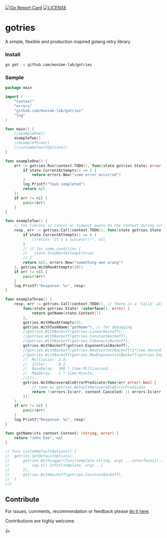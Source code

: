 [![Go Report Card](https://goreportcard.com/badge/github.com/monime-lab/gotries)](https://goreportcard.com/report/github.com/monime-lab/gotries)
[![LICENSE](https://img.shields.io/badge/License-Apache%202-blue.svg)](https://github.com/monime-lab/gotries/blob/main/LICENSE)

# gotries

A simple, flexible and production inspired golang retry library

### Install

```bash
go get -u github.com/monime-lab/gotries
```

### Sample

```go
package main

import (
	"context"
	"errors"
	"github.com/monime-lab/gotries"
	"log"
)

func main() {
	//exampleOne()
	exampleTwo()
	//exampleThree()
	//customDefaultOptions()
}

func exampleOne() {
	err := gotries.Run(context.TODO(), func(state gotries.State) error {
		if state.CurrentAttempts() <= 2 {
			return errors.New("some error occurred")
		}
		log.Printf("Task completed")
		return nil
	})
	if err != nil {
		panic(err)
	}
}

func exampleTwo() {
	// the library is cancel or timeout aware on the Context during scheduling or on an error
	resp, err := gotries.Call(context.TODO(), func(state gotries.State) (interface{}, error) {
		if state.CurrentAttempts() == 6 {
			//return "It's a success!!!", nil
		}
		// if for_some_condition {
		// 	 state.StopNextAttempt(true)
		// }
		return nil, errors.New("something wen wrong")
	}, gotries.WithMaxAttempts(10))
	if err != nil {
		panic(err)
	}
	log.Printf("Response: %s", resp)
}

func exampleThree() {
	resp, err := gotries.Call(context.TODO(), // there is a 'Call2' also
		func(state gotries.State) (interface{}, error) {
			return getName(state.Context())
		},
		gotries.WithMaxAttempts(5),
		gotries.WithTaskName("getName"), // for debugging
		//gotries.WithBackoff(gotries.LinearBackoff),
		//gotries.WithBackoff(gotries.ConstantBackoff),
		//gotries.WithBackoff(gotries.FibonacciBackoff),
		gotries.WithBackoff(gotries.ExponentialBackoff),
		//gotries.WithBackoff(gotries.NewConstantBackoff(1*time.Second)),
		//gotries.WithBackoff(gotries.NewExponentialBackoff(gotries.ExponentialBackoffConfig{
		//	Multiplier: 2.0,
		//	Jitter:     0.2,
		//	BaseDelay:  500 * time.Millisecond,
		//	MaxDelay:   1 * time.Minute,
		//})),
		gotries.WithRecoverableErrorPredicate(func(err error) bool {
			// same as gotries.DefaultRecoverableErrorPredicate
			return !(errors.Is(err, context.Canceled) || errors.Is(err, context.DeadlineExceeded))
		}),
	)
	if err != nil {
		panic(err)
	}
	log.Printf("Response: %s", resp)
}

func getName(ctx context.Context) (string, error) {
	return "John Doe", nil
}

// func customDefaultOptions() {
//	gotries.SetDefaultOptions(
//		gotries.WithLogger(func(template string, args ...interface{}) {
//			zap.S().Infof(template, args...)
//		}),
//		gotries.WithBackoff(gotries.ConstantBackoff),
//	)
//}
```

## Contribute

For issues, comments, recommendation or feedback please [do it here](https://github.com/monime-lab/gotries/issues).

Contributions are highly welcome.

:thumbsup: